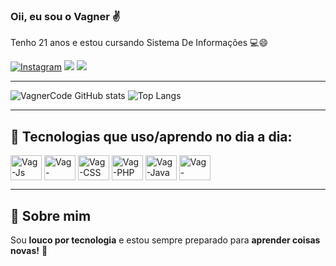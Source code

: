 ### Oii, eu sou o Vagner ✌️
Tenho 21 anos e estou cursando Sistema De Informações 💻😄

[![Instagram](https://img.shields.io/badge/Instagram-E4405F?style=for-the-badge&logo=instagram&logoColor=white)](https://www.instagram.com/_vagnaoo_/)
<a href="mailto:vagnercode@gmail.com"><img src="https://img.shields.io/badge/Gmail-D14836?style=for-the-badge&logo=gmail&logoColor=white"></a>
<a href="https://www.linkedin.com/in/vagner-carvalho-3b7405325/" target="_blank"><img src="https://img.shields.io/badge/LinkedIn-0077B5?style=for-the-badge&logo=linkedin&logoColor=white"></a>

---

![VagnerCode GitHub stats](https://github-readme-stats.vercel.app/api?username=VagnerCode&show_icons=true&theme=dracula)
![Top Langs](https://github-readme-stats.vercel.app/api/top-langs/?username=VagnerCode&layout=compact&langs_count=8&theme=dracula)

---

## 🚀 Tecnologias que uso/aprendo no dia a dia:

<img align="center" alt="Vag-Js" height="40" width="50" src="https://cdn.jsdelivr.net/gh/devicons/devicon/icons/javascript/javascript-original.svg" />
<img align="center" alt="Vag-HTML" height="40" width="50" src="https://cdn.jsdelivr.net/gh/devicons/devicon/icons/html5/html5-original.svg" />
<img align="center" alt="Vag-CSS" height="40" width="50" src="https://cdn.jsdelivr.net/gh/devicons/devicon/icons/css3/css3-original.svg" />
<img align="center" alt="Vag-PHP" height="40" width="50" src="https://cdn.jsdelivr.net/gh/devicons/devicon/icons/php/php-original.svg" />
<img align="center" alt="Vag-Java" height="40" width="50" src="https://cdn.jsdelivr.net/gh/devicons/devicon/icons/java/java-original.svg" />
<img align="center" alt="Vag-Symfony" height="40" width="50" src="https://cdn.jsdelivr.net/gh/devicons/devicon/icons/symfony/symfony-original.svg" />

---

## 💬 Sobre mim
Sou **louco por tecnologia** e estou sempre preparado para **aprender coisas novas!** 🚀
